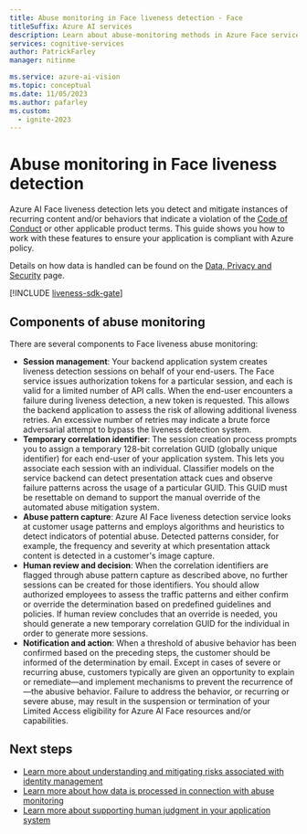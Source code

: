 ```yaml
---
title: Abuse monitoring in Face liveness detection - Face
titleSuffix: Azure AI services
description: Learn about abuse-monitoring methods in Azure Face service.
services: cognitive-services
author: PatrickFarley
manager: nitinme

ms.service: azure-ai-vision
ms.topic: conceptual
ms.date: 11/05/2023
ms.author: pafarley
ms.custom:
  - ignite-2023
---
```


# Abuse monitoring in Face liveness detection

Azure AI Face liveness detection lets you detect and mitigate instances of recurring content and/or behaviors that indicate a violation of the [Code of Conduct](/legal/cognitive-services/face/code-of-conduct?context=/azure/ai-services/computer-vision/context/context) or other applicable product terms. This guide shows you how to work with these features to ensure your application is compliant with Azure policy.

Details on how data is handled can be found on the [Data, Privacy and Security](/legal/cognitive-services/openai/data-privacy?context=/azure/ai-services/openai/context/context) page.

[!INCLUDE [liveness-sdk-gate](./includes/liveness-sdk-gate.md)]

## Components of abuse monitoring

There are several components to Face liveness abuse monitoring:
- **Session management**: Your backend application system creates liveness detection sessions on behalf of your end-users. The Face service issues authorization tokens for a particular session, and each is valid for a limited number of API calls. When the end-user encounters a failure during liveness detection, a new token is requested. This allows the backend application to assess the risk of allowing additional liveness retries. An excessive number of retries may indicate a brute force adversarial attempt to bypass the liveness detection system.
- **Temporary correlation identifier**: The session creation process prompts you to assign a temporary 128-bit correlation GUID (globally unique identifier) for each end-user of your application system. This lets you associate each session with an individual. Classifier models on the service backend can detect presentation attack cues and observe failure patterns across the usage of a particular GUID. This GUID must be resettable on demand to support the manual override of the automated abuse mitigation system.
- **Abuse pattern capture**: Azure AI Face liveness detection service looks at customer usage patterns and employs algorithms and heuristics to detect indicators of potential abuse. Detected patterns consider, for example, the frequency and severity at which presentation attack content is detected in a customer's image capture.
- **Human review and decision**: When the correlation identifiers are flagged through abuse pattern capture as described above, no further sessions can be created for those identifiers. You should allow authorized employees to assess the traffic patterns and either confirm or override the determination based on predefined guidelines and policies. If human review concludes that an override is needed, you should generate a new temporary correlation GUID for the individual in order to generate more sessions.
- **Notification and action**: When a threshold of abusive behavior has been confirmed based on the preceding steps, the customer should be informed of the determination by email. Except in cases of severe or recurring abuse, customers typically are given an opportunity to explain or remediate&mdash;and implement mechanisms to prevent the recurrence of&mdash;the abusive behavior. Failure to address the behavior, or recurring or severe abuse, may result in the suspension or termination of your Limited Access eligibility for Azure AI Face resources and/or capabilities.

## Next steps

- [Learn more about understanding and mitigating risks associated with identity management](/azure/security/fundamentals/identity-management-overview)
- [Learn more about how data is processed in connection with abuse monitoring](/legal/cognitive-services/face/data-privacy-security?context=%2Fazure%2Fai-services%2Fcomputer-vision%2Fcontext%2Fcontext)
- [Learn more about supporting human judgment in your application system](/legal/cognitive-services/face/characteristics-and-limitations?context=%2Fazure%2Fai-services%2Fcomputer-vision%2Fcontext%2Fcontext#design-the-system-to-support-human-judgment)
